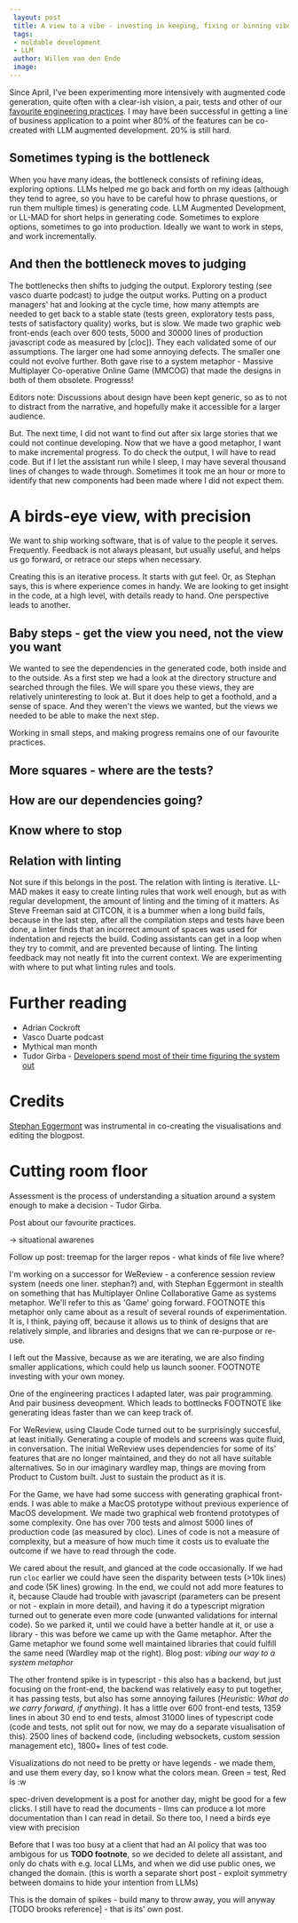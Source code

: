 ```yaml
---
 layout: post
 title: A view to a vibe - investing in keeping, fixing or binning vibe-engineered code
 tags:
 - moldable development
 - LLM
 author: Willem van den Ende
 image: 
---
```


Since April, I've been experimenting more intensively with augmented code generation, quite often with a clear-ish vision, a pair, tests and other of our [favourite engineering practices](2025/10/06/practices-are-patterns.html). I may have been successful in getting a line of business application to a point wher 80% of the features can be co-created with LLM augmented development. 20% is still hard. 

## Sometimes typing is the bottleneck

When you have many ideas, the bottleneck consists of refining ideas, exploring options. LLMs helped me go back and forth on my ideas (although they tend to agree, so you have to be careful how to phrase questions, or run them multiple times) is generating code. LLM Augmented Development, or LL-MAD for short helps in generating code. Sometimes to explore options, sometimes to go into production. Ideally we want to work in steps, and work incrementally. 

## And then the bottleneck moves to judging
The bottlenecks then shifts to judging the output. Explorory testing (see vasco duarte podcast) to judge the output works. Putting on a product managers' hat and looking at the cycle time, how many attempts are needed to get back to a stable state (tests green, exploratory tests pass, tests of satisfactory quality) works, but is slow. We made two graphic web front-ends (each over 600 tests, 5000 and 30000 lines of production javascript code as measured by [cloc]). They each validated some of our assumptions. The larger one had some annoying defects. The smaller one could not evolve further. Both gave rise to a system metaphor - Massive Multiplayer Co-operative Online Game (MMCOG) that made the designs in both of them obsolete. Progresss!

Editors note: Discussions about design have been kept generic, so as to not to distract from the narrative, and hopefully make it accessible for a larger audience.

But. The next time, I did not want to find out after six large stories that we could not continue developing. Now that we have a good metaphor, I want to make incremental progress. To do check the output, I will have to read code. But if I let the assistant run while I sleep, I may have several thousand lines of changes to wade through. Sometimes it took me an hour or more to identify that new components had been made where I did not expect them.


# A birds-eye view, with precision

We want to ship working software, that is of value to the people it serves. Frequently. Feedback is not always pleasant, but usually useful, and helps us go forward, or retrace our steps when necessary. 

Creating this is an iterative process. It starts with gut feel. Or, as Stephan says, this is where experience comes in handy. We are looking to get insight in the code, at a high level, with details ready to hand. One perspective leads to another.


## Baby steps - get the view you need, not the view you want

We wanted to see the dependencies in the generated code, both inside and to the outside. As a first step we had a look at the directory structure and searched through the files. We will spare you these views, they are relatively uninteresting to look at. But it does help to get a foothold, and a sense of space. And they weren't the views we wanted, but the views we needed to be able to make the next step.

Working in small steps, and making progress remains one of our favourite practices.

## More squares - where are the tests? 


## How are our dependencies going?


## Know where to stop


## Relation with linting

Not sure if this belongs in the post. The relation with linting is iterative. LL-MAD makes it easy to create linting rules that work well enough, but as with regular development, the amount of linting and the timing of it matters. As Steve Freeman said at CITCON, it is a bummer when a long build fails, because in the last step, after all the compilation steps and tests have been done, a linter finds that an incorrect amount of spaces was used for indentation and rejects the build. Coding assistants can get in a loop when they try to commit, and are prevented because of linting. The linting feedback may not neatly fit into the current context. We are experimenting with where to put what linting rules and tools. 


# Further reading

- Adrian Cockroft
- Vasco Duarte podcast
- Mythical man month
- Tudor Girba - [Developers spend most of their time figuring the system out](https://lepiter.io/feenk/developers-spend-most-of-their-time-figuri-9q25taswlbzjc5rsufndeu0py/)

# Credits

[Stephan Eggermont](https://www.legacycode.nl) was instrumental in co-creating the visualisations and editing the blogpost.

# Cutting room floor 

Assessment is the process of understanding a situation around a system enough to make a decision - Tudor Girba. 

Post about our favourite practices.

-> situational awarenes

Follow up post: treemap for the larger repos - what kinds of file live where? 

I'm working on a successor for WeReview - a conference session review system (needs one liner. stephan?) and, with Stephan Eggermont in stealth on something that has Multiplayer Online Collaborative Game as systems metaphor. We'll refer to this as 'Game' going forward. FOOTNOTE this metaphor only came about as a result of several rounds of experimentation. It is, I think, paying off, because it allows us to think of designs that are relatively simple, and libraries and designs that we can re-purpose or re-use.

I left out the Massive, because as we are iterating, we are also finding smaller applications, which could help us launch sooner. FOOTNOTE investing with your own money.

One of the engineering practices I adapted later, was pair programming. And pair business deveopment. Which leads to bottlnecks FOOTNOTE like generating ideas faster than we can keep track of. 

For WeReview, using Claude Code turned out to be surprisingly succesful, at least initially. Generating a couple of models and screens was quite fluid, in conversation. The initial WeReview uses dependencies for some of its' features that are no longer maintained, and they do not all have suitable alternatives. So in our imaginary wardley map, things are moving from Product to Custom built. Just to sustain the product as it is. 

For the Game, we have had some success with generating graphical front-ends. I was able to make a MacOS prototype without previous experience of MacOS development. We made two graphical web frontend prototypes of some complexity. One has over 700 tests and almost 5000 lines of production code (as measured by cloc). Lines of code is not a measure of complexity, but a measure of how much time it costs us to evaluate the outcome if we have to read through the code. 

We cared about the result, and glanced at the code occasionally. If we had run `cloc` earlier we could have seen the disparity between tests (>10k lines) and code (5K lines) growing. In the end, we could not add more features to it, because Claude had trouble with javascript (parameters can be present or not - explain in more detail), and having it do a typescript migration turned out to generate even more code (unwanted validations for internal code). So we parked it, until we could have a better handle at it, or use a library - this was before we came up with the Game metaphor. After the Game metaphor we found some well maintained libraries that could fulfill the same need (Wardley map ot the right). Blog post: *vibing our way to a system metaphor*

The other frontend spike is in typescript - this also has a backend, but just focusing on the front-end, the backend was relatively easy to put together, it has passing tests, but also has some annoying failures (*Heuristic: What do we carry forward, if anything*). It has a little over 600 front-end tests, 1359 lines in about 30 end to end tests, almost 31000 lines of typescript code (code and tests, not split out for now, we may do a separate visualisation of this). 2500 lines of backend code, (including websockets, custom session management etc), 1800+ lines of test code.

Visualizations do not need to be pretty or have legends - we made them, and use them every day, so I know what the colors mean. Green = test, Red is :w
 
spec-driven development is a post for another day, might be good for a few clicks. I still have to read the documents - llms can produce a lot more documentation than I can read in detail. So there too, I need a birds eye view with precision

Before that I was too busy at a client that had an AI policy that was too ambigous for us **TODO footnote**, so we decided to delete all assistant, and only do chats with e.g. local LLMs, and when we did use public ones, we changed the domain. (this is worth a separate short post - exploit symmetry between domains to hide your intention from LLMs)

This is the domain of spikes - build many to throw away, you will anyway [TODO brooks reference]  - that is its' own post. 
